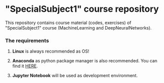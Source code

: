 # "SpecialSubject1" course repository

This repository contains course material (codes, exercises) of "SpecialSubject1" course (MachineLearning and DeepNeuralNetworks). 


### The requirements

  1. **Linux** is always recommended as OS! 

  2. **Anaconda** as python package manager is also recommended. 
  You can find it [HERE](https://anaconda.org/ "Anaconda website").
  
  3. **Jupyter Notebook** will be used as development environment.
 

